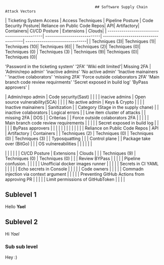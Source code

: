                                              ## Software Supply Chain Attack Vectors 

| Ticketing System Access | Access Techniques | Pipeline Posture | Code Security Posture| Reliance on Public Code Repos| API| Artifactory| Containers| CI/CD Posture | Extensions | Clouds|
| ---------------------------------------------| ----------------------------| -------------------------------------| -------------------------------|
| Techniques (3)| Techniques (1)| Techniques (10)| Techniques (6)| | Techniques (2)| Techniques (0)| Techniques (0) | Techniques (3) | Techniques (9)| Techniques (0)| Techniques (0)| 

'Password in the ticketing system' '2FA' 'Wiki edit limited'| Missing 2FA | 'Admin/repo admin' 'inactive admins' 'No active admin' 'Inactive mainainers      ' 'inactive colaborators' 'missing 2FA' 'Force outside colaborators 2FA' 'Main branch code review requirments' 'Secret exposed in build log' 'ByPass approvers' |                 







| Admin/repo admin                     | Code security(Sast)            |
|                                           |                             | inacive admins                       | Open source vulnerability(SCA) |
|                            |                             | No active admin                      | Keys & Crypto                  |
|                                              |                             | Inactive mainainers                  | Sanitization                   |
| Category (Stage in the supply chane)         |                             | inactive colaborators                | Logical errors                 |
| Line item cluster of attacks                 |                             | missing 2FA                          | DOS                            |
| Criterias                                    |                             | Force outside colaborators 2FA       |                                |
|                                              |                             | Main branch code review requirements |                                |
|                                              |                             | Secret exposed in build log          |                                |
|                                              |                             | ByPass approvers                     |                                |
|                                              |                             |                                      |                                |
|                                              |                             |                                      |                                |
| Reliance on Public Code Repos                | API                         | Artifactory                          | Containers                     |
| Techniques (2)                               | Techniques (0)              | Techniques (0)                       | Techniques (3)                 |
| Typosquatting                                |                             |                                      | Control plane                  |
| Package take over (BitGo)                    |                             |                                      | OS vulnereabilities            |
|                                              |                             |                                      |                                | 



|                                              |                             |                                      |                                |
| CI/CD Posture                                | Extensions                  | Clouds                               |                                |
| Techniques (9)                               | Techniques (0)              | Techniques (0)                       |                                |
| Review BYPass                                |                             |                                      |                                |
| Pipeline confusion.                          |                             |                                      |                                |
| Unofficial docker images runner              |                             |                                      |                                |
| Secrets in CI YAML                           |                             |                                      |                                |
| Echo secrets in Console                      |                             |                                      |                                |
| Code owners                                  |                             |                                      |                                |
| Commadn injection via context argument       |                             |                                      |                                |
| Preventing GitHub Actions from approving PR  |                             |                                      |                                |
| Limit permissions of GitHubToken             |                             |                                      |                                | 


## Sublevel 1

Hello **Yael**

## Sublevel 2

Hi _Yael_

### Sub sub level

Hey :)

